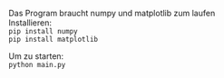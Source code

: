 Das Program braucht numpy und matplotlib zum laufen <br>
Installieren: <br>
```pip install numpy```<br>
```pip install matplotlib```<br>

Um zu starten:<br>
```python main.py```

